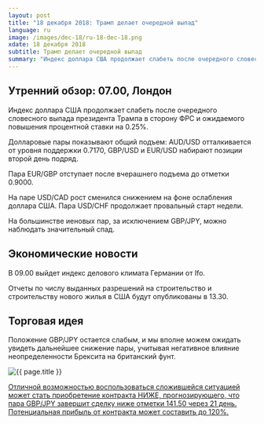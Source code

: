 ```yaml
---
layout: post
title: "18 декабря 2018: Трамп делает очередной выпад"
language: ru
image: /images/dec-18/ru-18-dec-18.png
xdate: 18 декабря 2018
subtitle: Трамп делает очередной выпад
summary: "Индекс доллара США продолжает слабеть после очередного словесного выпада президента Трампа в сторону ФРС и ожидаемого повышения процентной ставки на 0.25%. Долларовые пары показывают общий подъем: AUD/USD отталкивается от уровня поддержки 0.7170, GBP/USD и EUR/USD набирают позиции второй день подряд"
---
```

## Утренний обзор: 07.00, Лондон
 
Индекс доллара США продолжает слабеть после очередного словесного выпада президента Трампа в сторону ФРС и ожидаемого повышения процентной ставки на 0.25%.

Долларовые пары показывают общий подъем: AUD/USD отталкивается от уровня поддержки 0.7170, GBP/USD и EUR/USD набирают позиции второй день подряд.

Пара EUR/GBP отступает после вчерашнего подъема до отметки 0.9000.

На паре USD/CAD рост сменился снижением на фоне ослабления доллара США. Пара USD/CHF продолжает провальный старт недели.

На большинстве иеновых пар, за исключением GBP/JPY, можно наблюдать значительный спад.
 
## Экономические новости
 
В 09.00 выйдет индекс делового климата Германии от Ifo.

Отчеты по числу выданных разрешений на строительство и строительству нового жилья в США будут опубликованы в 13.30.

## Торговая идея

Положение GBP/JPY остается слабым, и мы вполне можем ожидать увидеть дальнейшее снижение пары, учитывая негативное влияние неопределенности Брексита на британский фунт.

<img src="{{ site.url }}/images/dec-18/ru-18-dec-18.png" alt="{{ page.title }}"  title="{{ page.title }}">

<a href="%LINK%%?currency=USD&market=forex&underlying=frxGBPJPY&formname=higherlower&duration_amount=21&duration_units=d&amount=10&amount_type=stake&expiry_type=duration&barrier=141.50" target="_blank" rel="noopener noreferrer nofollow">Отличной возможностью воспользоваться сложившейся ситуацией может стать приобретение контракта НИЖЕ, прогнозирующего, что пара GBP/JPY завершит сделку ниже отметки 141.50 через 21 день. Потенциальная прибыль от контракта может составить до 120%.</a>
